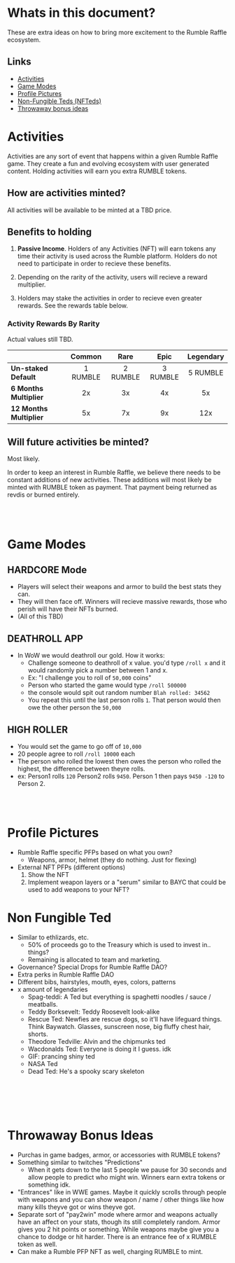 # **Whats in this document?**

These are extra ideas on how to bring more excitement to the Rumble Raffle ecosystem.

## **Links**

- [Activities](#activites)
- [Game Modes](#game-modes)
- [Profile Pictures](#profile-pictures)
- [Non-Fungible Teds (NFTeds)](#non-fungible-ted)
- [Throwaway bonus ideas](#throwaway-bonus-ideas)

# **Activities**

Activities are any sort of event that happens within a given Rumble Raffle game. They create a fun and evolving ecosystem with user generated content. Holding activities will earn you extra RUMBLE tokens.

## **How are activities minted?**

All activities will be available to be minted at a TBD price.

## **Benefits to holding**

1. **Passive Income**. Holders of any Activities (NFT) will earn tokens any time their activity is used across the Rumble platform. Holders do not need to participate in order to recieve these benefits.

2. Depending on the rarity of the activity, users will recieve a reward multiplier.

3. Holders may stake the activities in order to recieve even greater rewards. See the rewards table below.

### **Activity Rewards By Rarity**

Actual values still TBD.

|                          |  Common  |   Rare   |   Epic   | Legendary |
| ------------------------ | :------: | :------: | :------: | :-------: |
| **Un-staked Default**    | 1 RUMBLE | 2 RUMBLE | 3 RUMBLE | 5 RUMBLE  |
| **6 Months Multiplier**  |    2x    |    3x    |    4x    |    5x     |
| **12 Months Multiplier** |    5x    |    7x    |    9x    |    12x    |

## **Will future activities be minted?**

Most likely.

In order to keep an interest in Rumble Raffle, we believe there needs to be constant additions of new activities. These additions will most likely be minted with RUMBLE token as payment. That payment being returned as revdis or burned entirely.

<br>
<br>

# **Game Modes**

## **HARDCORE Mode**

- Players will select their weapons and armor to build the best stats they can.
- They will then face off. Winners will recieve massive rewards, those who perish will have their NFTs burned.
- (All of this TBD)

## **DEATHROLL APP**

- In WoW we would deathroll our gold. How it works:
  - Challenge someone to deathroll of x value. you'd type `/roll x` and it would randomly pick a number between 1 and x.
  - Ex: "I challenge you to roll of `50,000` coins"
  - Person who started the game would type `/roll 500000`
  - the console would spit out random number `Blah rolled: 34562`
  - You repeat this until the last person rolls `1`. That person would then owe the other person the `50,000`

## **HIGH ROLLER**

- You would set the game to go off of `10,000`
- 20 people agree to roll `/roll 10000` each
- The person who rolled the lowest then owes the person who rolled the highest, the difference between theyre rolls.
- ex: Person1 rolls `120` Person2 rolls `9450`. Person 1 then pays `9450 -120` to Person 2.

<br>
<br>

# **Profile Pictures**

- Rumble Raffle specific PFPs based on what you own?
  - Weapons, armor, helmet (they do nothing. Just for flexing)
- External NFT PFPs (different options)
  1. Show the NFT
  2. Implement weapon layers or a "serum" similar to BAYC that could be used to add weapons to your NFT?

# **Non Fungible Ted**

- Similar to ethlizards, etc.
  - 50% of proceeds go to the Treasury which is used to invest in.. things?
  - Remaining is allocated to team and marketing.
- Governance? Special Drops for Rumble Raffle DAO?
- Extra perks in Rumble Raffle DAO
- Different bibs, hairstyles, mouth, eyes, colors, patterns
- x amount of legendaries
  - Spag-teddi: A Ted but everything is spaghetti noodles / sauce / meatballs.
  - Teddy Borksevelt: Teddy Roosevelt look-alike
  - Rescue Ted: Newfies are rescue dogs, so it'll have lifeguard things. Think Baywatch. Glasses, sunscreen nose, big fluffy chest hair, shorts.
  - Theodore Tedville: Alvin and the chipmunks ted
  - Wacdonalds Ted: Everyone is doing it I guess. idk
  - GIF: prancing shiny ted
  - NASA Ted
  - Dead Ted: He's a spooky scary skeleton

<br>
<br>

<br>
<br>

# **Throwaway Bonus Ideas**

- Purchas in game badges, armor, or accessories with RUMBLE tokens?
- Something similar to twitches "Predictions"
  - When it gets down to the last 5 people we pause for 30 seconds and allow people to predict who might win. Winners earn extra tokens or something idk.
- "Entrances" like in WWE games. Maybe it quickly scrolls through people with weapons and you can show weapon / name / other things like how many kills theyve got or wins theyve got.
- Separate sort of "pay2win" mode where armor and weapons actually have an affect on your stats, though its still completely random. Armor gives you 2 hit points or something. While weapons maybe give you a chance to dodge or hit harder. There is an entrance fee of x RUMBLE token as well.
- Can make a Rumble PFP NFT as well, charging RUMBLE to mint.
